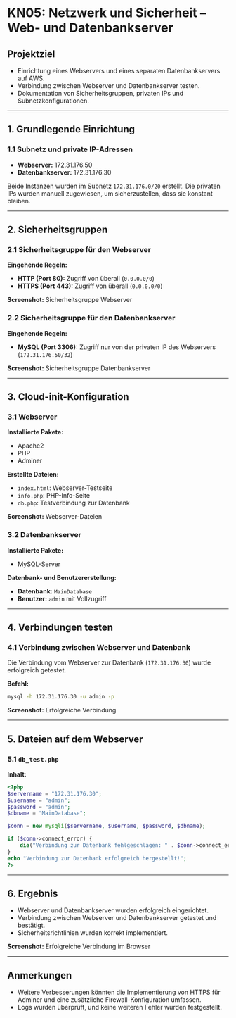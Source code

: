 # KN05: Netzwerk und Sicherheit – Web- und Datenbankserver

## Projektziel
- Einrichtung eines Webservers und eines separaten Datenbankservers auf AWS.
- Verbindung zwischen Webserver und Datenbankserver testen.
- Dokumentation von Sicherheitsgruppen, privaten IPs und Subnetzkonfigurationen.

---

## 1. Grundlegende Einrichtung

### 1.1 Subnetz und private IP-Adressen
- **Webserver:** 172.31.176.50  
- **Datenbankserver:** 172.31.176.30  

Beide Instanzen wurden im Subnetz `172.31.176.0/20` erstellt. Die privaten IPs wurden manuell zugewiesen, um sicherzustellen, dass sie konstant bleiben.

---

## 2. Sicherheitsgruppen

### 2.1 Sicherheitsgruppe für den Webserver
**Eingehende Regeln:**
- **HTTP (Port 80):** Zugriff von überall (`0.0.0.0/0`)
- **HTTPS (Port 443):** Zugriff von überall (`0.0.0.0/0`)

**Screenshot:** Sicherheitsgruppe Webserver

### 2.2 Sicherheitsgruppe für den Datenbankserver
**Eingehende Regeln:**
- **MySQL (Port 3306):** Zugriff nur von der privaten IP des Webservers (`172.31.176.50/32`)

**Screenshot:** Sicherheitsgruppe Datenbankserver

---

## 3. Cloud-init-Konfiguration

### 3.1 Webserver
**Installierte Pakete:**
- Apache2
- PHP
- Adminer

**Erstellte Dateien:**
- `index.html`: Webserver-Testseite
- `info.php`: PHP-Info-Seite
- `db.php`: Testverbindung zur Datenbank

**Screenshot:** Webserver-Dateien

### 3.2 Datenbankserver
**Installierte Pakete:**
- MySQL-Server

**Datenbank- und Benutzererstellung:**
- **Datenbank:** `MainDatabase`
- **Benutzer:** `admin` mit Vollzugriff

---

## 4. Verbindungen testen

### 4.1 Verbindung zwischen Webserver und Datenbank
Die Verbindung vom Webserver zur Datenbank (`172.31.176.30`) wurde erfolgreich getestet.

**Befehl:**
```bash
mysql -h 172.31.176.30 -u admin -p
```

**Screenshot:** Erfolgreiche Verbindung

---

## 5. Dateien auf dem Webserver

### 5.1 `db_test.php`
**Inhalt:**
```php
<?php
$servername = "172.31.176.30";
$username = "admin";
$password = "admin";
$dbname = "MainDatabase";

$conn = new mysqli($servername, $username, $password, $dbname);

if ($conn->connect_error) {
    die("Verbindung zur Datenbank fehlgeschlagen: " . $conn->connect_error);
}
echo "Verbindung zur Datenbank erfolgreich hergestellt!";
?>
```

---

## 6. Ergebnis
- Webserver und Datenbankserver wurden erfolgreich eingerichtet.
- Verbindung zwischen Webserver und Datenbankserver getestet und bestätigt.
- Sicherheitsrichtlinien wurden korrekt implementiert.

**Screenshot:** Erfolgreiche Verbindung im Browser

---

## Anmerkungen
- Weitere Verbesserungen könnten die Implementierung von HTTPS für Adminer und eine zusätzliche Firewall-Konfiguration umfassen.
- Logs wurden überprüft, und keine weiteren Fehler wurden festgestellt.

